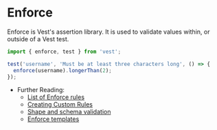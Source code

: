 # Enforce

Enforce is Vest's assertion library. It is used to validate values within, or outside of a Vest test.

```js
import { enforce, test } from 'vest';

test('username', 'Must be at least three characters long', () => {
  enforce(username).longerThan(2);
});
```

- Further Reading:
  - [List of Enforce rules](./n4s/rules)
  - [Creating Custom Rules](./n4s/custom)
  - [Shape and schema validation](./n4s/compound)
  - [Enforce templates](./n4s/template)
